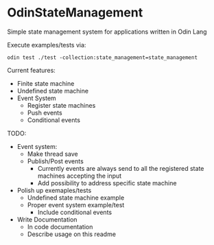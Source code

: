 # OdinStateManagement
Simple state management system for applications written in Odin Lang

Execute examples/tests via:
```
odin test ./test -collection:state_management=state_management 
```

Current features:
 - Finite state machine
 - Undefined state machine
 - Event System
    - Register state machines
    - Push events
    - Conditional events
    
TODO:
- Event system:
  - Make thread save 
  - Publish/Post events
    - Currently events are always send to all the registered state machines accepting the input
    - Add possibility to address specific state machine
- Polish up exemaples/tests
  - Undefined state machine example
  - Proper event system example/test
    - Include conditional events
- Write Documentation
  - In code documentation
  - Describe usage on this readme
